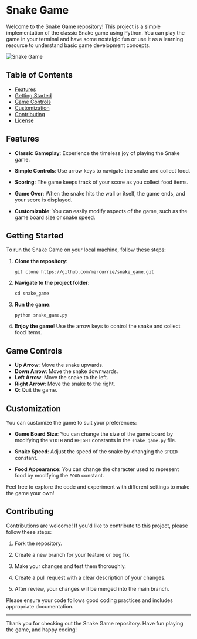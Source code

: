 # Snake Game

Welcome to the Snake Game repository! This project is a simple implementation of the classic Snake game using Python. You can play the game in your terminal and have some nostalgic fun or use it as a learning resource to understand basic game development concepts.

![Snake Game](snake_game.gif)

## Table of Contents

- [Features](#features)
- [Getting Started](#getting-started)
- [Game Controls](#game-controls)
- [Customization](#customization)
- [Contributing](#contributing)
- [License](#license)

## Features

- **Classic Gameplay**: Experience the timeless joy of playing the Snake game.

- **Simple Controls**: Use arrow keys to navigate the snake and collect food.

- **Scoring**: The game keeps track of your score as you collect food items.

- **Game Over**: When the snake hits the wall or itself, the game ends, and your score is displayed.

- **Customizable**: You can easily modify aspects of the game, such as the game board size or snake speed.

## Getting Started

To run the Snake Game on your local machine, follow these steps:

1. **Clone the repository**:

   ```shell
   git clone https://github.com/mercurrie/snake_game.git
   ```

2. **Navigate to the project folder**:

   ```shell
   cd snake_game
   ```

3. **Run the game**:

   ```shell
   python snake_game.py
   ```

4. **Enjoy the game**! Use the arrow keys to control the snake and collect food items.

## Game Controls

- **Up Arrow**: Move the snake upwards.
- **Down Arrow**: Move the snake downwards.
- **Left Arrow**: Move the snake to the left.
- **Right Arrow**: Move the snake to the right.
- **Q**: Quit the game.

## Customization

You can customize the game to suit your preferences:

- **Game Board Size**: You can change the size of the game board by modifying the `WIDTH` and `HEIGHT` constants in the `snake_game.py` file.

- **Snake Speed**: Adjust the speed of the snake by changing the `SPEED` constant.

- **Food Appearance**: You can change the character used to represent food by modifying the `FOOD` constant.

Feel free to explore the code and experiment with different settings to make the game your own!

## Contributing

Contributions are welcome! If you'd like to contribute to this project, please follow these steps:

1. Fork the repository.

2. Create a new branch for your feature or bug fix.

3. Make your changes and test them thoroughly.

4. Create a pull request with a clear description of your changes.

5. After review, your changes will be merged into the main branch.

Please ensure your code follows good coding practices and includes appropriate documentation.


---

Thank you for checking out the Snake Game repository. Have fun playing the game, and happy coding!
